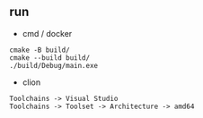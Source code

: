## run

- cmd / docker

```
cmake -B build/
cmake --build build/
./build/Debug/main.exe
```

- clion

```
Toolchains -> Visual Studio
Toolchains -> Toolset -> Architecture -> amd64
```
